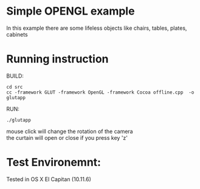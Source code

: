 # Simple OPENGL example
In this example there are some lifeless objects like chairs, tables, plates, cabinets

# Running instruction

BUILD:
```
cd src
cc -framework GLUT -framework OpenGL -framework Cocoa offline.cpp  -o glutapp
```

RUN:
```
./glutapp
```

mouse click will change the rotation of the camera  
the curtain will open or close if you press key 'z'  

# Test Environemnt:

Tested in OS X El Capitan (10.11.6)
